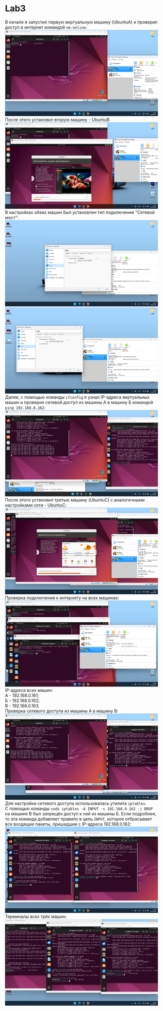 # Lab3
В начале я запустил первую виртуальную машину (UbuntuA) и проверил доступ в интернет командой `nm-online`:
![](Screenshot_1.png)
После этого установил вторую машину - UbuntuB:
![](Screenshot_2.png)
В настройках обеих машин был установлен тип подключения "Сетевой мост":
![](Screenshot_4.png)
![](Screenshot_5.png)
Далее, с помощью команды `ifconfig` я узнал IP-адреса виртуальных машин и проверил сетевой доступ из машины А в машину Б командой `ping 192.168.0.162`:
![](Screenshot_3.png)
После этого установил третью машину (UbuntuC) с аналогичными настройками сети - UbuntuC:
![](Screenshot_6.png)
Проверка подключения к интернету на всех машинах:
![](Screenshot_7.png)
IP-адреса всех машин:\
А - 192.168.0.161;\
Б - 192.168.0.162;\
В - 192.168.0.163.\
Проверка сетевого доступа из машины А в машину В:
![](Screenshot_8.png)
Для настройки сетевого доступа использовалась утилита `iptables`.\
С помощью команды `sudo iptables -A INPUT -s 192.168.0.162 -j DROP` на машине В был запрещён доступ к ней из машины Б. Если подробнее, то эта команда добавляет правило в цепь `INPUT`, которое отбрасывает все входящие пакеты, пришедшие с IP-адреса 192.168.0.162:
![](Screenshot_9.png)
Терминалы всех трёх машин:
![](Screenshot_10.png)
